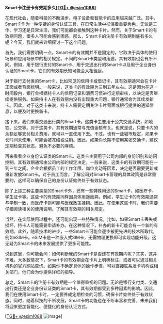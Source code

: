**Smart卡注册卡有效期多久[[TG💪+ @esim1088](https://t.me/s/esim1088)]**

在现代社会，随着科技的不断进步，电子设备和智能卡的应用越来越广泛。其中，Smart卡作为一种便捷的身份认证工具，在日常生活中扮演着重要角色。无论是工作、学习还是日常生活，我们可能都会接触到这种卡片。然而，关于Smart卡的有效期问题，很多人可能会感到困惑。那么，Smart卡的注册卡有效期到底有多久呢？今天，我们就来详细探讨一下这个问题。

首先，我们需要明确一点，Smart卡的有效期并不是固定的，它取决于具体的使用场景和应用场景中的相关规定。不同的Smart卡类型和用途，其有效期也会有所不同。例如，用于银行支付的Smart卡、用于交通出行的Smart卡以及用于企业身份认证的Smart卡，它们的有效期长短可能会大相径庭。

对于银行支付类的Smart卡，比如常见的信用卡或借记卡，其有效期通常会在卡片正面或者背面标明。一般来说，这类卡的有效期为三到五年左右。这是因为在这一时间段内，银行会根据持卡人的信用记录和消费习惯进行定期审核，以决定是否继续提供服务。如果持卡人在有效期内没有出现重大问题，银行通常会为其续发新卡。因此，对于这类卡来说，持卡人需要定期关注卡片背面或银行提供的通知信息，以便及时更换新卡。

接下来，我们来看交通出行类的Smart卡。这类卡主要用于公共交通系统，如地铁、公交等。对于这类卡，其有效期通常与充值金额有关。也就是说，只要卡内的余额足够支付相关费用，就可以一直使用下去。不过，也有一些城市规定，如果卡长时间未使用，可能会被冻结或注销。因此，如果你长期不使用某张交通卡，建议定期检查其状态，避免不必要的麻烦。

再来看看企业身份认证类的Smart卡。这类卡主要用于公司内部的身份识别和访问控制。其有效期通常由公司内部的规定决定。一般来说，这类卡的有效期可能在一到三年之间。企业会根据员工的工作年限、岗位变动等因素，决定是否需要更新或重新发放Smart卡。对于员工而言，了解公司对Smart卡管理的具体政策是非常重要的，这样可以确保自己的身份认证始终处于有效状态。

除了上述三种主要类型的Smart卡外，还有一些特殊用途的Smart卡，如医疗卡、学生证卡等。这些卡的有效期同样因具体用途而异。例如，学生证卡的有效期通常与学制一致，而医疗卡则可能与医保政策挂钩。因此，在使用这些卡时，我们需要仔细阅读相关的使用说明，了解其有效期的相关规定。

当然，在实际使用过程中，还可能出现一些特殊情况。比如，如果Smart卡丢失或损坏，持卡人可能需要申请补办。在这种情况下，补办的新卡可能会有一个新的有效期。此外，随着技术的进步，一些Smart卡可能会逐步被更先进的技术所取代，例如eSIM卡。eSIM卡是一种嵌入式SIM卡，无需物理更换即可实现功能升级。这无疑为Smart卡的未来发展提供了更多可能性。

说到这里，你可能会问：如何判断我的Smart卡是否还在有效期内呢？其实，这并不难。大多数情况下，Smart卡的有效期会在卡片上明确标注，或者可以通过相关机构的官方网站查询。如果你不确定具体的操作步骤，可以直接联系发卡机构或相关部门，他们会为你提供详细的指导。

总之，Smart卡的注册卡有效期是一个值得重视的问题。无论是银行支付类、交通出行类还是企业身份认证类的Smart卡，其有效期都受到多种因素的影响。因此，我们在使用Smart卡时，一定要养成定期检查的习惯，确保卡片始终处于有效状态。同时，随着科技的不断发展，Smart卡的功能也在不断丰富和完善，未来我们将迎来更加智能化、便捷化的身份认证方式。

[[TG💪+ @esim1088](https://t.me/s/esim1088) ![Image](https://i.postimg.cc/4NQfJmqS/Snipaste-2025-05-13-00-14-12.png)]